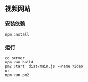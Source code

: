 ## 视频网站

### 安装依赖

```
npm install
```

### 运行

```
cd server
npm run build
pm2 start  dist/main.js --name video
or
npm run pm2
```
